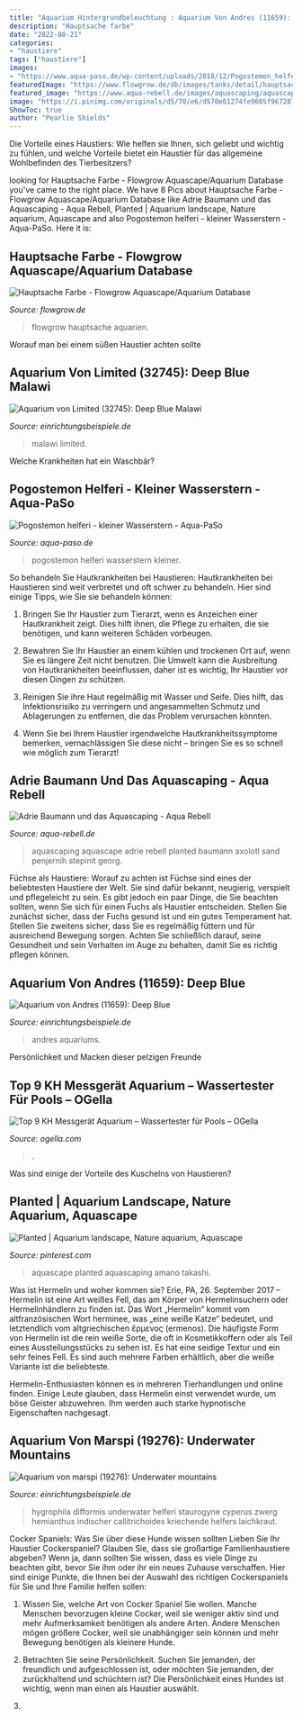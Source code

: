 ```yaml
---
title: "Aquarium Hintergrundbeleuchtung : Aquarium Von Andres (11659): Deep Blue"
description: "Hauptsache farbe"
date: "2022-08-21"
categories:
- "haustiere"
tags: ["haustiere"]
images:
- "https://www.aqua-paso.de/wp-content/uploads/2018/12/Pogostemon_helferi_2_900x900.jpg"
featuredImage: "https://www.flowgrow.de/db/images/tanks/detail/hauptsache-farbe-5ee0d3aad248e.jpg"
featured_image: "https://www.aqua-rebell.de/images/aquascaping/aquascaping-art-of-the-planted-aquarium-adrie-01.jpg"
image: "https://i.pinimg.com/originals/d5/70/e6/d570e61274fe9605f9672876a5ea10ba.jpg"
ShowToc: true
author: "Pearlie Shields"
---
```



Die Vorteile eines Haustiers: Wie helfen sie Ihnen, sich geliebt und wichtig zu fühlen, und welche Vorteile bietet ein Haustier für das allgemeine Wohlbefinden des Tierbesitzers?

	

		
looking for Hauptsache Farbe - Flowgrow Aquascape/Aquarium Database you've came to the right place. We have 8 Pics about Hauptsache Farbe - Flowgrow Aquascape/Aquarium Database like Adrie Baumann und das Aquascaping - Aqua Rebell, Planted | Aquarium landscape, Nature aquarium, Aquascape and also Pogostemon helferi - kleiner Wasserstern - Aqua-PaSo. Here it is:
		
    
## Hauptsache Farbe - Flowgrow Aquascape/Aquarium Database

<img loading=lazy src="https://www.flowgrow.de/db/images/tanks/detail/hauptsache-farbe-5ee0d3aad248e.jpg" onerror="this.onerror=null;this.src='https://tse2.mm.bing.net/th?id=OIP.u8zSVCVkkHf7qTzeDAVLAAHaCw&amp;pid=15.1';" alt="Hauptsache Farbe - Flowgrow Aquascape/Aquarium Database">

_Source: flowgrow.de_

>flowgrow hauptsache aquarien. 

	

Worauf man bei einem süßen Haustier achten sollte

    
## Aquarium Von Limited (32745): Deep Blue Malawi

<img loading=lazy src="https://www.einrichtungsbeispiele.de/images_32745/h1080_w1920/dekoration-im-aquarium-deep-blue-malawi__df8aed5e78115b7c60a68f73e78a4d34.jpg" onerror="this.onerror=null;this.src='https://tse2.mm.bing.net/th?id=OIP.gB3J5mhrGqrWCyIFdLASyAHaEK&amp;pid=15.1';" alt="Aquarium von Limited (32745): Deep Blue Malawi">

_Source: einrichtungsbeispiele.de_

>malawi limited. 

	

Welche Krankheiten hat ein Waschbär?

    
## Pogostemon Helferi - Kleiner Wasserstern - Aqua-PaSo

<img loading=lazy src="https://www.aqua-paso.de/wp-content/uploads/2018/12/Pogostemon_helferi_2_900x900.jpg" onerror="this.onerror=null;this.src='https://tse1.mm.bing.net/th?id=OIP.AaBRvrwuWx8rBQGOsyKGEgHaHa&amp;pid=15.1';" alt="Pogostemon helferi - kleiner Wasserstern - Aqua-PaSo">

_Source: aqua-paso.de_

>pogostemon helferi wasserstern kleiner. 

	

So behandeln Sie Hautkrankheiten bei Haustieren:
Hautkrankheiten bei Haustieren sind weit verbreitet und oft schwer zu behandeln. Hier sind einige Tipps, wie Sie sie behandeln können:
1. Bringen Sie Ihr Haustier zum Tierarzt, wenn es Anzeichen einer Hautkrankheit zeigt. Dies hilft ihnen, die Pflege zu erhalten, die sie benötigen, und kann weiteren Schäden vorbeugen.

2. Bewahren Sie Ihr Haustier an einem kühlen und trockenen Ort auf, wenn Sie es längere Zeit nicht benutzen. Die Umwelt kann die Ausbreitung von Hautkrankheiten beeinflussen, daher ist es wichtig, Ihr Haustier vor diesen Dingen zu schützen.

3. Reinigen Sie ihre Haut regelmäßig mit Wasser und Seife. Dies hilft, das Infektionsrisiko zu verringern und angesammelten Schmutz und Ablagerungen zu entfernen, die das Problem verursachen könnten.

4. Wenn Sie bei Ihrem Haustier irgendwelche Hautkrankheitssymptome bemerken, vernachlässigen Sie diese nicht – bringen Sie es so schnell wie möglich zum Tierarzt!

    
## Adrie Baumann Und Das Aquascaping - Aqua Rebell

<img loading=lazy src="https://www.aqua-rebell.de/images/aquascaping/aquascaping-art-of-the-planted-aquarium-adrie-01.jpg" onerror="this.onerror=null;this.src='https://tse4.mm.bing.net/th?id=OIP.ltwlOtHDBelHzCXF2-YyCQHaDY&amp;pid=15.1';" alt="Adrie Baumann und das Aquascaping - Aqua Rebell">

_Source: aqua-rebell.de_

>aquascaping aquascape adrie rebell planted baumann axolotl sand penjernih stepinit georg. 

	

Füchse als Haustiere: Worauf zu achten ist
Füchse sind eines der beliebtesten Haustiere der Welt. Sie sind dafür bekannt, neugierig, verspielt und pflegeleicht zu sein. Es gibt jedoch ein paar Dinge, die Sie beachten sollten, wenn Sie sich für einen Fuchs als Haustier entscheiden. Stellen Sie zunächst sicher, dass der Fuchs gesund ist und ein gutes Temperament hat. Stellen Sie zweitens sicher, dass Sie es regelmäßig füttern und für ausreichend Bewegung sorgen. Achten Sie schließlich darauf, seine Gesundheit und sein Verhalten im Auge zu behalten, damit Sie es richtig pflegen können.

    
## Aquarium Von Andres (11659): Deep Blue

<img loading=lazy src="https://www.einrichtungsbeispiele.de/images_11659/h1080_w1920/aquarium-hauptansicht-von-deep-blue__bb449730c08f2bc29f471d3a5067ad32.jpg" onerror="this.onerror=null;this.src='https://tse4.mm.bing.net/th?id=OIP.fI1oMUYFoKcUqcxfwuHSawHaFj&amp;pid=15.1';" alt="Aquarium von Andres (11659): Deep Blue">

_Source: einrichtungsbeispiele.de_

>andres aquariums. 

	

Persönlichkeit und Macken dieser pelzigen Freunde

    
## Top 9 KH Messgerät Aquarium – Wassertester Für Pools – OGella

<img loading=lazy src="https://ogella.com/wp-content/uploads/images/41Rv47bVsBL.jpg" onerror="this.onerror=null;this.src='https://tse3.mm.bing.net/th?id=OIP.2ClpFh3iRo6w0QqV-eyPtgHaHa&amp;pid=15.1';" alt="Top 9 KH Messgerät Aquarium – Wassertester für Pools – OGella">

_Source: ogella.com_

>. 

	

Was sind einige der Vorteile des Kuschelns von Haustieren?

    
## Planted | Aquarium Landscape, Nature Aquarium, Aquascape

<img loading=lazy src="https://i.pinimg.com/originals/d5/70/e6/d570e61274fe9605f9672876a5ea10ba.jpg" onerror="this.onerror=null;this.src='https://tse3.mm.bing.net/th?id=OIP.Bbfat_qfoS3Lzn4eG1cdQQHaCu&amp;pid=15.1';" alt="Planted | Aquarium landscape, Nature aquarium, Aquascape">

_Source: pinterest.com_

>aquascape planted aquascaping amano takashi. 

	

Was ist Hermelin und woher kommen sie?
Erie, PA, 26. September 2017 – Hermelin ist eine Art weißes Fell, das am Körper von Hermelinsuchern oder Hermelinhändlern zu finden ist. Das Wort „Hermelin“ kommt vom altfranzösischen Wort herminee, was „eine weiße Katze“ bedeutet, und letztendlich vom altgriechischen ἔρμενος (ermenos).
Die häufigste Form von Hermelin ist die rein weiße Sorte, die oft in Kosmetikkoffern oder als Teil eines Ausstellungsstücks zu sehen ist. Es hat eine seidige Textur und ein sehr feines Fell. Es sind auch mehrere Farben erhältlich, aber die weiße Variante ist die beliebteste.

Hermelin-Enthusiasten können es in mehreren Tierhandlungen und online finden. Einige Leute glauben, dass Hermelin einst verwendet wurde, um böse Geister abzuwehren. Ihm werden auch starke hypnotische Eigenschaften nachgesagt.

    
## Aquarium Von Marspi (19276): Underwater Mountains

<img loading=lazy src="https://www.einrichtungsbeispiele.de/images_19276/h1080_w1920/hygrophila-difformis__f967ad9bd61090504b9f106635196ae4.jpg" onerror="this.onerror=null;this.src='https://tse3.mm.bing.net/th?id=OIP.8wvleu1dpQfgkkUth1VYTQHaJ4&amp;pid=15.1';" alt="Aquarium von marspi (19276): Underwater mountains">

_Source: einrichtungsbeispiele.de_

>hygrophila difformis underwater helferi staurogyne cyperus zwerg hemianthus indischer callitrichoides kriechende helfers laichkraut. 

	

Cocker Spaniels: Was Sie über diese Hunde wissen sollten
Lieben Sie Ihr Haustier Cockerspaniel? Glauben Sie, dass sie großartige Familienhaustiere abgeben? Wenn ja, dann sollten Sie wissen, dass es viele Dinge zu beachten gibt, bevor Sie ihm oder ihr ein neues Zuhause verschaffen. Hier sind einige Punkte, die Ihnen bei der Auswahl des richtigen Cockerspaniels für Sie und Ihre Familie helfen sollen:
1. Wissen Sie, welche Art von Cocker Spaniel Sie wollen. Manche Menschen bevorzugen kleine Cocker, weil sie weniger aktiv sind und mehr Aufmerksamkeit benötigen als andere Arten. Andere Menschen mögen größere Cocker, weil sie unabhängiger sein können und mehr Bewegung benötigen als kleinere Hunde.

2. Betrachten Sie seine Persönlichkeit. Suchen Sie jemanden, der freundlich und aufgeschlossen ist, oder möchten Sie jemanden, der zurückhaltend und schüchtern ist? Die Persönlichkeit eines Hundes ist wichtig, wenn man einen als Haustier auswählt.

3.

